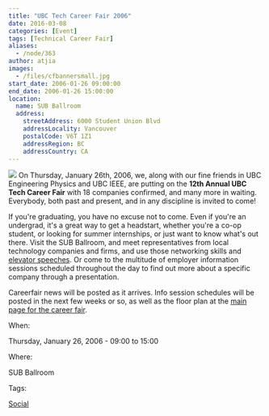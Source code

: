 ```yaml
---
title: "UBC Tech Career Fair 2006"
date: 2016-03-08
categories: [Event]
tags: [Technical Career Fair]
aliases:
  - /node/363
author: atjia
images:
  - /files/cfbannersmall.jpg
start_date: 2006-01-26 09:00:00
end_date: 2006-01-26 15:00:00
location:
  name: SUB Ballroom
  address:
    streetAddress: 6000 Student Union Blvd
    addressLocality: Vancouver
    postalCode: V6T 1Z1
    addressRegion: BC
    addressCountry: CA
---
```


[![](/files/cfbannersmall.jpg)](https://cf06.thecube.ca/) On Thursday, January 26th, 2006, we, along with our fine friends in UBC Engineering Physics and UBC IEEE, are putting on the **12th Annual UBC Tech Career Fair** with 18 companies confirmed, and many more in waiting. Everybody, both past and present, and in any discipline is invited to come!

If you're graduating, you have no excuse not to come. Even if you're an undergrad, it's a great way to get a headstart, whether you're a co-op student, or looking for summer internships, or just want to know what's out there. Visit the SUB Ballroom, and meet representatives from local technology companies and firms, and use those networking skills and [elevator speeches](http://www.creativekeys.net/PowerfulPresentations/article1024.html). Or come to the multitude of employer information sessions scheduled throughout the day to find out more about a specific company through a presentation.

Careerfair news will be posted as it arrives. Info session schedules will be posted in the next few weeks or so, as well as the floor plan at the [main page for the career fair](https://cf06.thecube.ca/).

When: 

Thursday, January 26, 2006 - 09:00 to 15:00

Where: 

SUB Ballroom

Tags: 

[Social](/social)
